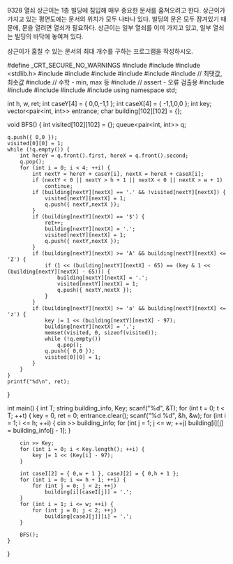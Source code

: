 9328 열쇠
상근이는 1층 빌딩에 침입해 매우 중요한 문서를 훔쳐오려고 한다. 상근이가 가지고 있는 평면도에는 문서의 위치가 모두 나타나 있다. 
빌딩의 문은 모두 잠겨있기 때문에, 문을 열려면 열쇠가 필요하다. 상근이는 일부 열쇠를 이미 가지고 있고, 일부 열쇠는 빌딩의 바닥에 놓여져 있다.

상근이가 훔칠 수 있는 문서의 최대 개수를 구하는 프로그램을 작성하시오.



#define _CRT_SECURE_NO_WARNINGS
#include <numeric>
#include <cstdio>
#include <stdlib.h>
#include <iostream>
#include <cstring>
#include <string>
#include <algorithm>
#include <vector>
#include <climits>   // 최댓값, 최솟값
#include <cmath>   // 수학 - min, max 등
#include <cassert>   // assert - 오류 검출용
#include <queue>
#include <stack>
#include <deque>
#include <map>
#include <set>
using namespace std;

int h, w, ret;
int caseY[4] = { 0,0,-1,1 };
int caseX[4] = { -1,1,0,0 };
int key;
vector<pair<int, int>> entrance;
char building[102][102] = {};


void BFS() {
	int visited[102][102] = {};
	queue<pair<int, int>> q;

	q.push({ 0,0 });
	visited[0][0] = 1;
	while (!q.empty()) {
		int hereY = q.front().first, hereX = q.front().second;
		q.pop();
		for (int i = 0; i < 4; ++i) {
			int nextY = hereY + caseY[i], nextX = hereX + caseX[i];
			if (nextY < 0 || nextY > h + 1 || nextX < 0 || nextX > w + 1)
				continue;
			if (building[nextY][nextX] == '.' && !visited[nextY][nextX]) {
				visited[nextY][nextX] = 1;
				q.push({ nextY,nextX });
			}
			if (building[nextY][nextX] == '$') {
				ret++;
				building[nextY][nextX] = '.';
				visited[nextY][nextX] = 1;
				q.push({ nextY,nextX });
			}
			if (building[nextY][nextX] >= 'A' && building[nextY][nextX] <= 'Z') {
				if (1 << (building[nextY][nextX] - 65) == (key & 1 << (building[nextY][nextX] - 65))) {
					building[nextY][nextX] = '.';
					visited[nextY][nextX] = 1;
					q.push({ nextY,nextX });
				}
			}
			if (building[nextY][nextX] >= 'a' && building[nextY][nextX] <= 'z') {
				key |= 1 << (building[nextY][nextX] - 97);
				building[nextY][nextX] = '.';
				memset(visited, 0, sizeof(visited));
				while (!q.empty())
					q.pop();
				q.push({ 0,0 });
				visited[0][0] = 1;
			}
		}
	}
	printf("%d\n", ret);
}

int main() {
	int T;
	string building_info, Key;
	scanf("%d", &T);
	for (int t = 0; t < T; ++t) {
		key = 0, ret = 0;
		entrance.clear();
		scanf("%d %d", &h, &w);
		for (int i = 1; i <= h; ++i) {
			cin >> building_info;
			for (int j = 1; j <= w; ++j)
				building[i][j] = building_info[j - 1];
		}
		
		cin >> Key;
		for (int i = 0; i < Key.length(); ++i) {
			key |= 1 << (Key[i] - 97);
		}

		int caseI[2] = { 0,w + 1 }, caseJ[2] = { 0,h + 1 };
		for (int i = 0; i <= h + 1; ++i) {
			for (int j = 0; j < 2; ++j) 
				building[i][caseI[j]] = '.';			
		}
		for (int i = 1; i <= w; ++i) {
			for (int j = 0; j < 2; ++j)
				building[caseJ[j]][i] = '.';
		}

		BFS();
	}
}
